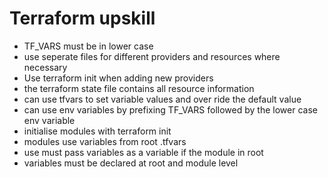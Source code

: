 # Terraform upskill

- TF_VARS must be in lower case
- use seperate files for different providers and resources where necessary
- Use terraform init when adding new providers
- the terraform state file contains all resource information 
- can use tfvars to set variable values and over ride the default value
- can use env variables by prefixing TF_VARS followed by the lower case env variable
- initialise modules with terraform init 
- modules use variables from root .tfvars
- use must pass variables as a variable if the module in root
- variables must be declared at root and module level